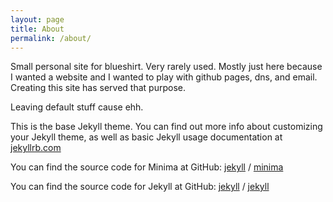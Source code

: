 ```yaml
---
layout: page
title: About
permalink: /about/
---
```


Small personal site for blueshirt. Very rarely used. Mostly just here because I wanted a website and I wanted to play with github pages, dns, and email. Creating this site has served that purpose.


Leaving default stuff cause ehh. 

This is the base Jekyll theme. You can find out more info about customizing your Jekyll theme, as well as basic Jekyll usage documentation at [jekyllrb.com](https://jekyllrb.com/)

You can find the source code for Minima at GitHub:
[jekyll][jekyll-organization] /
[minima](https://github.com/jekyll/minima)

You can find the source code for Jekyll at GitHub:
[jekyll][jekyll-organization] /
[jekyll](https://github.com/jekyll/jekyll)

[jekyll-organization]: https://github.com/jekyll

